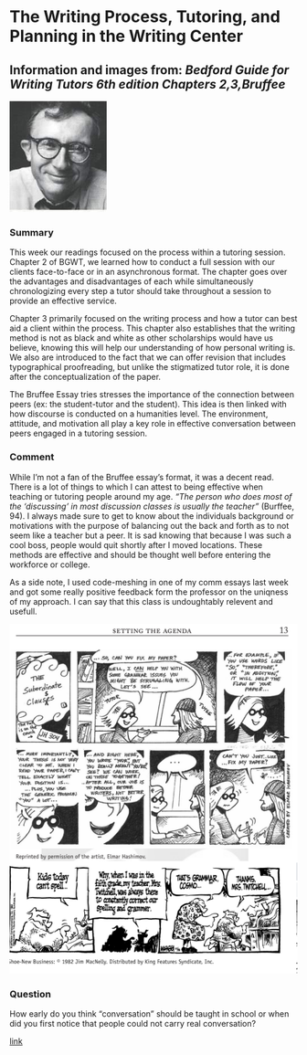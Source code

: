 # The Writing Process, Tutoring, and Planning in the Writing Center

## Information and images from: _Bedford Guide for Writing Tutors 6th edition Chapters 2,3,Bruffee_   
![Bruffee](https://raw.githubusercontent.com/DallasAustin/A-Class-Half-Full-/main/images/bruffee.png)     
  
### Summary  
This week our readings focused on the process within a tutoring session. Chapter 2 of BGWT, we learned how to conduct a full session with our clients face-to-face or in an asynchronous format. The chapter goes over the advantages and disadvantages of each while simultaneously chronologizing every step a tutor should take throughout a session to provide an effective service.   

Chapter 3 primarily focused on the writing process and how a tutor can best aid a client within the process. This chapter also establishes that the writing method is not as black and white as other scholarships would have us believe, knowing this will help our understanding of how personal writing is. We also are introduced to the fact that we can offer revision that includes typographical proofreading, but unlike the stigmatized tutor role, it is done after the conceptualization of the paper.    

The Bruffee Essay tries stresses the importance of the connection between peers (ex: the student-tutor and the student). This idea is then linked with how discourse is conducted on a humanities level. The environment, attitude, and motivation all play a key role in effective conversation between peers engaged in a tutoring session.
  
 
### Comment
While I’m not a fan of the Bruffee essay’s format, it was a decent read. There is a lot of things to which I can attest to being effective when teaching or tutoring people around my age. _“The person who does most of the ‘discussing’ in most discussion classes is usually the teacher”_ (Burffee, 94). I always made sure to get to know about the individuals background or motivations with the purpose of balancing out the back and forth as to not seem like a teacher but a peer. It is sad knowing that because I was such a cool boss, people would quit shortly after I moved locations. These methods are effective and should be thought well before entering the workforce or college.   

As a side note, I used code-meshing in one of my comm essays last week and got some really positive feedback form the professor on the uniqness of my approach. I can say that this class is undoughtably relevent and usefull.   

![Comic](https://raw.githubusercontent.com/DallasAustin/A-Class-Half-Full-/main/images/comic.png)

### Question
How early do you think “conversation” should be taught in school or when did you first notice that people could not carry real conversation?      

[link](https://www.youtube.com/watch?v=dQw4w9WgXcQ) 
